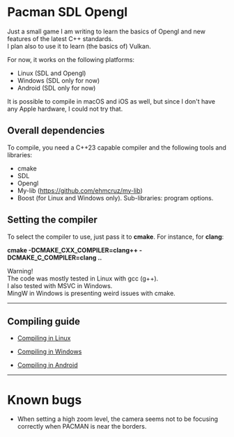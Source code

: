 # Pacman SDL Opengl

Just a small game I am writing to learn the basics of Opengl and new features of the latest C++ standards.  
I plan also to use it to learn (the basics of) Vulkan.

For now, it works on the following platforms:
- Linux (SDL and Opengl)
- Windows (SDL only for now)
- Android (SDL only for now)

It is possible to compile in macOS and iOS as well, but since I don't have any Apple hardware, I could not try that.

## Overall dependencies

To compile, you need a C++23 capable compiler and the following tools and libraries:

- cmake
- SDL
- Opengl
- My-lib (https://github.com/ehmcruz/my-lib)
- Boost (for Linux and Windows only). Sub-libraries: program options.

## Setting the compiler

To select the compiler to use, just pass it to **cmake**. For instance, for **clang**:

**cmake -DCMAKE_CXX_COMPILER=clang++ -DCMAKE_C_COMPILER=clang ..**

Warning!    
The code was mostly tested in Linux with gcc (g++).    
I also tested with MSVC in Windows.    
MingW in Windows is presenting weird issues with cmake.

---

## Compiling guide

- [Compiling in Linux](linux.md)

- [Compiling in Windows](windows.md)

- [Compiling in Android](android.md)

---

# Known bugs

- When setting a high zoom level, the camera seems not to be focusing correctly when PACMAN is near the borders.
